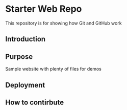 # Starter Web Repo

This repository is for showing how Git and GitHub work

## Introduction

## Purpose

Sample website with plenty of files for demos

## Deployment

## How to contirbute